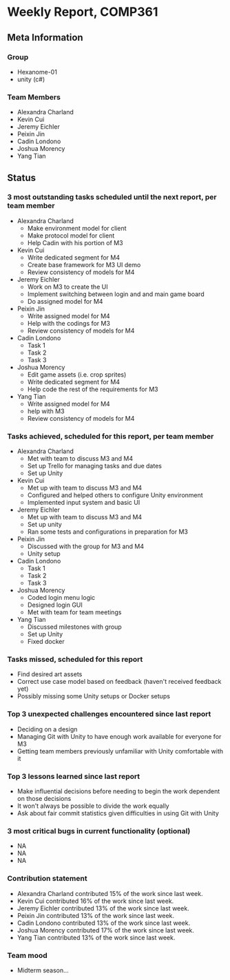 # Weekly Report, COMP361

## Meta Information

### Group

 * Hexanome-01
 * unity (c#)

### Team Members

 * Alexandra Charland
 * Kevin Cui
 * Jeremy Eichler
 * Peixin Jin
 * Cadin Londono
 * Joshua Morency
 * Yang Tian

## Status

### 3 most outstanding tasks scheduled until the next report, per team member

 * Alexandra Charland
   * Make environment model for client
   * Make protocol model for client
   * Help Cadin with his portion of M3
 * Kevin Cui
   * Write dedicated segment for M4
   * Create base framework for M3 UI demo
   * Review consistency of models for M4
 * Jeremy Eichler
   * Work on M3 to create the UI
   * Implement switching between login and and main game board
   * Do assigned model for M4
 * Peixin Jin
   * Write assigned model for M4
   * Help with the codings for M3
   * Review consistency of models for M4
 * Cadin Londono
   * Task 1
   * Task 2
   * Task 3
 * Joshua Morency
   * Edit game assets (i.e. crop sprites)
   * Write dedicated segment for M4
   * Help code the rest of the requirements for M3
 * Yang Tian
   * Write assigned model for M4
   * help with M3
   * Review consistency of models for M4

### Tasks achieved, scheduled for this report, per team member

 * Alexandra Charland
   * Met with team to discuss M3 and M4
   * Set up Trello for managing tasks and due dates
   * Set up Unity
 * Kevin Cui
   * Met up with team to discuss M3 and M4
   * Configured and helped others to configure Unity environment 
   * Implemented input system and basic UI
 * Jeremy Eichler
   * Met up with team to discuss M3 and M4
   * Set up unity
   * Ran some tests and configurations in preparation for M3
 * Peixin Jin
   * Discussed with the group for M3 and M4
   * Unity setup
 * Cadin Londono
   * Task 1
   * Task 2
   * Task 3
 * Joshua Morency
   * Coded login menu logic
   * Designed login GUI
   * Met with team for team meetings
 * Yang Tian
   * Discussed milestones with group
   * Set up Unity
   * Fixed docker

### Tasks missed, scheduled for this report

 * Find desired art assets
 * Correct use case model based on feedback (haven't received feedback yet)
 * Possibly missing some Unity setups or Docker setups

### Top 3 unexpected challenges encountered since last report

 * Deciding on a design
 * Managing Git with Unity to have enough work available for everyone for M3
 * Getting team members previously unfamiliar with Unity comfortable with it

### Top 3 lessons learned since last report

 * Make influential decisions before needing to begin the work dependent on those decisions
 * It won't always be possible to divide the work equally
 * Ask about fair commit statistics given difficulties in using Git with Unity

### 3 most critical bugs in current functionality (optional)

 * NA
 * NA
 * NA

### Contribution statement

 * Alexandra Charland contributed 15% of the work since last week.
 * Kevin Cui contributed 16% of the work since last week.
 * Jeremy Eichler contributed 13% of the work since last week.
 * Peixin Jin contributed 13% of the work since last week.
 * Cadin Londono contributed 13% of the work since last week.
 * Joshua Morency contributed 17% of the work since last week.
 * Yang Tian contributed 13% of the work since last week.

### Team mood

 * Midterm season...

